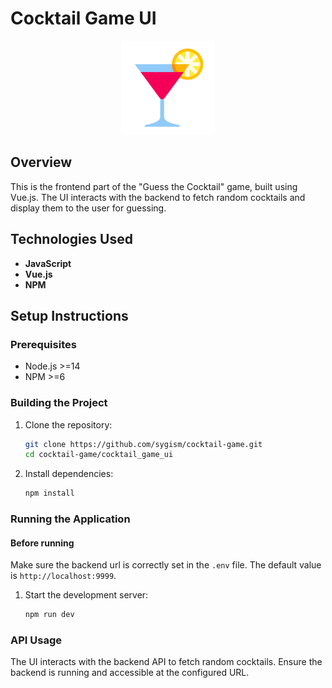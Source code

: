 # Cocktail Game UI

<div align="center">
    <img src="src/assets/icons/cocktail.svg" width="150" height="150" alt="Cocktail img">
</div>

## Overview
This is the frontend part of the "Guess the Cocktail" game, built using Vue.js. The UI interacts with the backend to fetch random cocktails and display them to the user for guessing.

## Technologies Used
- **JavaScript**
- **Vue.js**
- **NPM**

## Setup Instructions

### Prerequisites
- Node.js \>=14
- NPM \>=6

### Building the Project
1. Clone the repository:
    ```sh
    git clone https://github.com/sygism/cocktail-game.git
    cd cocktail-game/cocktail_game_ui
    ```
2. Install dependencies:
    ```sh
    npm install
    ```

### Running the Application
#### Before running
Make sure the backend url is correctly set in the `.env` file. The default value is `http://localhost:9999`.
1. Start the development server:
    ```sh
    npm run dev
    ```

### API Usage
The UI interacts with the backend API to fetch random cocktails. Ensure the backend is running and accessible at the configured URL.